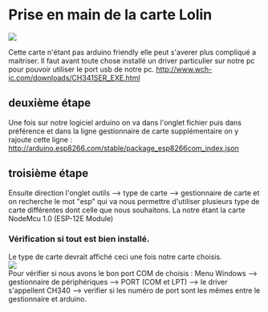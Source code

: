 # Prise en main de la carte Lolin
![](https://i.imgur.com/dkb8YUKm.jpg) <br>

Cette carte n'étant pas arduino friendly elle peut s'averer plus compliqué a maitriser. Il faut avant toute chose installé un driver particulier sur notre pc pour pouvoir utiliser le port usb de notre pc.
http://www.wch-ic.com/downloads/CH341SER_EXE.html

## deuxième étape
 
Une fois sur notre logiciel arduino on va dans l'onglet fichier puis dans préférence et dans la ligne gestionnaire de carte supplémentaire on y rajoute cette ligne : 
http://arduino.esp8266.com/stable/package_esp8266com_index.json 

## troisième étape 

Ensuite direction l'onglet outils --> type de carte --> gestionnaire de carte et on recherche le mot "esp" qui va nous permettre d'utiliser plusieurs type de carte différentes dont celle que nous souhaitons.
La notre étant la carte NodeMcu 1.0 (ESP-12E Module)

### Vérification si tout est bien installé. 
Le type de carte devrait affiché ceci une fois notre carte choisis. <br>
![](https://i.imgur.com/l7Suz4i.jpg) <br>
Pour vérifier si nous avons le bon port COM de choisis : 
Menu Windows --> gestionnaire de périphériques --> PORT (COM et LPT) --> le driver s'appellent CH340 --> verifier si les numéro de port sont les mêmes entre le gestionnaire et arduino.
